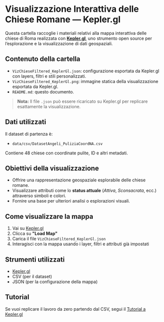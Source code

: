 # Visualizzazione Interattiva delle Chiese Romane — Kepler.gl

Questa cartella raccoglie i materiali relativi alla mappa interattiva delle chiese di Roma realizzata con **[Kepler.gl](https://kepler.gl/)**, uno strumento open source per l’esplorazione e la visualizzazione di dati geospaziali.

## Contenuto della cartella

- `VizChieseFiltered_KeplerGl.json`: configurazione esportata da Kepler.gl con layers, filtri e stili personalizzati.
- `VizChieseFiltered_KeplerGl.png`: immagine statica della visualizzazione esportata da Kepler.gl.
- `README.md`: questo documento.

> **Nota:** Il file `.json` può essere ricaricato su Kepler.gl per replicare esattamente la visualizzazione.

## Dati utilizzati

Il dataset di partenza è:
- `data/csv/DatasetAngeli_PuliziaCoordNA.csv`

Contiene 48 chiese con coordinate pulite, ID e altri metadati.

## Obiettivi della visualizzazione

- Offrire una rappresentazione geospaziale esplorabile delle chiese romane.
- Visualizzare attributi come lo **status attuale** (_Attiva_, _Sconsacrata_, ecc.) attraverso simboli e colori.
- Fornire una base per ulteriori analisi o esplorazioni visuali.

## Come visualizzare la mappa

1. Vai su [Kepler.gl](https://kepler.gl/)
2. Clicca su **"Load Map"**
3. Carica il file `VizChieseFiltered_KeplerGl.json`
4. Interagisci con la mappa usando i layer, filtri e attributi già impostati

## Strumenti utilizzati

- [Kepler.gl](https://kepler.gl/)
- CSV (per il dataset)
- JSON (per la configurazione della mappa)

## Tutorial 

Se vuoi replicare il lavoro da zero partendo dal CSV, segui il [Tutorial a Kepler.gl](tutorials/kepler_tutorial.md)



